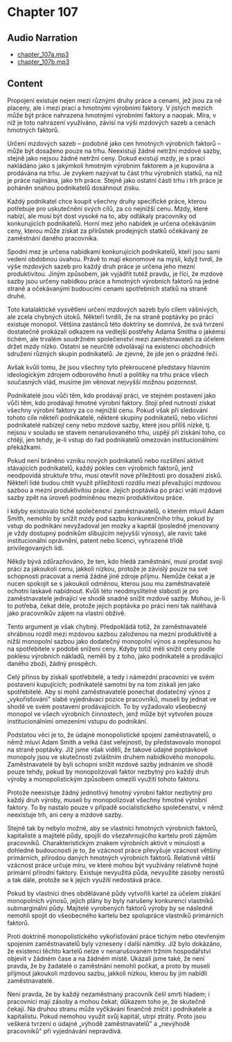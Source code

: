 # Chapter 107

## Audio Narration

- [chapter_107a.mp3](../5-audio-chunks-espeak/chapter_107a.mp3)
- [chapter_107b.mp3](../5-audio-chunks-espeak/chapter_107b.mp3)

## Content

<!-- Source: ESPEAK_AUDIO-chapter_107a-OPTIMIZED.md -->

Propojení existuje nejen mezi různými druhy práce a cenami, jež jsou za ně placeny, ale i mezi prací a hmotnými výrobními faktory. V jistých mezích může být práce nahrazena hmotnými výrobními faktory a naopak. Míra, v níž je toto nahrazení využíváno, závisí na výši mzdových sazeb a cenách hmotných faktorů.

Určení mzdových sazeb – podobně jako cen hmotných výrobních faktorů – může být dosaženo pouze na trhu. Neexistují žádné netržní mzdové sazby, stejně jako nejsou žádné netržní ceny. Dokud existují mzdy, je s prací nakládáno jako s jakýmkoli hmotným výrobním faktorem a je kupována a prodávána na trhu. Je zvykem nazývat tu část trhu výrobních statků, na níž je práce najímána, jako trh práce. Stejně jako ostatní části trhu i trh práce je poháněn snahou podnikatelů dosáhnout zisku.

Každý podnikatel chce koupit všechny druhy specifické práce, kterou potřebuje pro uskutečnění svých cílů, za co nejnižší cenu. Mzdy, které nabízí, ale musí být dost vysoké na to, aby odlákaly pracovníky od konkurujících podnikatelů. Horní mez jeho nabídek je určena očekáváním ceny, kterou může získat za přírůstek prodejných statků očekávaný ze zaměstnání daného pracovníka.

Spodní mez je určena nabídkami konkurujících podnikatelů, kteří jsou sami vedeni obdobnou úvahou. Právě to mají ekonomové na mysli, když tvrdí, že výše mzdových sazeb pro každý druh práce je určena jeho mezní produktivitou. Jiným způsobem, jak vyjádřit tutéž pravdu, je říci, že mzdové sazby jsou určeny nabídkou práce a hmotných výrobních faktorů na jedné straně a očekávanými budoucími cenami spotřebních statků na straně druhé.

Toto katalaktické vysvětlení určení mzdových sazeb bylo cílem vášnivých, ale zcela chybných útoků. Někteří tvrdili, že na straně poptávky po práci existuje monopol. Většina zastánců této doktríny se domnívá, že svá tvrzení dostatečně prokázali odkazem na vedlejší postřehy Adama Smitha o jakémsi tichém, ale trvalém soudržném společenství mezi zaměstnavateli za účelem držet mzdy nízko. Ostatní se neurčitě odvolávají na existenci obchodních sdružení různých skupin podnikatelů. Je zjevné, že jde jen o prázdné řeči.

Avšak kvůli tomu, že jsou všechny tyto překroucené představy hlavním ideologickým zdrojem odborového hnutí a politiky na trhu práce všech současných vlád, musíme jim věnovat nejvyšší možnou pozornost.

Podnikatelé jsou vůči těm, kdo prodávají práci, ve stejném postavení jako vůči těm, kdo prodávají hmotné výrobní faktory. Stojí před nutností získat všechny výrobní faktory za co nejnižší cenu. Pokud však při sledování tohoto cíle někteří podnikatelé, některé skupiny podnikatelů, nebo všichni podnikatelé nabízejí ceny nebo mzdové sazby, které jsou příliš nízké, tj. nejsou v souladu se stavem nenarušovaného trhu, uspějí při získání toho, co chtějí, jen tehdy, je-li vstup do řad podnikatelů omezován institucionálními překážkami.

Pokud není bráněno vzniku nových podnikatelů nebo rozšíření aktivit stávajících podnikatelů, každý pokles cen výrobních faktorů, jenž neodpovídá struktuře trhu, musí otevřít nové příležitosti pro dosažení zisků. Někteří lidé budou chtít využít příležitosti rozdílu mezi převažující mzdovou sazbou a mezní produktivitou práce. Jejich poptávka po práci vrátí mzdové sazby zpět na úroveň podmíněnou mezní produktivitou práce.

I kdyby existovalo tiché společenství zaměstnavatelů, o kterém mluvil Adam Smith, nemohlo by snížit mzdy pod sazbu konkurenčního trhu, pokud by vstup do podnikání nevyžadoval jen mozky a kapitál (posledně jmenovaný je vždy dostupný podnikům slibujícím nejvyšší výnosy), ale navíc také institucionální oprávnění, patent nebo licenci, vyhrazené třídě privilegovaných lidí.

Někdy bývá zdůrazňováno, že ten, kdo hledá zaměstnání, musí prodat svoji práci za jakoukoli cenu, jakkoli nízkou, protože je závislý pouze na své schopnosti pracovat a nemá žádné jiné zdroje příjmu. Nemůže čekat a je nucen spokojit se s jakoukoli odměnou, kterou jsou mu zaměstnavatelé ochotni laskavě nabídnout. Kvůli této neodmyslitelné slabosti je pro zaměstnavatele jednající ve shodě snadné snížit mzdové sazby. Mohou, je-li to potřeba, čekat déle, protože jejich poptávka po práci není tak naléhavá jako pracovníkův zájem na vlastní obživě.

<!-- Source: ESPEAK_AUDIO-chapter_107b-OPTIMIZED.md -->

Tento argument je však chybný. Předpokládá totiž, že zaměstnavatelé shrábnou rozdíl mezi mzdovou sazbou založenou na mezní produktivitě a nižší monopolní sazbou jako dodatečný monopolní výnos a nepřesunou ho na spotřebitele v podobě snížení ceny. Kdyby totiž měli snížit ceny podle poklesu výrobních nákladů, neměli by z toho, jako podnikatelé a prodávající daného zboží, žádný prospěch.

Celý přínos by získali spotřebitelé, a tedy i námezdní pracovníci ve svém postavení kupujících; podnikatelé samotní by na tom získali jen jako spotřebitelé. Aby si mohli zaměstnavatelé ponechat dodatečný výnos z „vykořisťování" slabé vyjednávací pozice pracovníků, museli by jednat ve shodě ve svém postavení prodávajících. To by vyžadovalo všeobecný monopol ve všech výrobních činnostech, jenž může být vytvořen pouze institucionálními omezeními vstupu do podnikání.

Podstatou věci je to, že údajné monopolistické spojení zaměstnavatelů, o němž mluví Adam Smith a velká část veřejnosti, by představovalo monopol na straně poptávky. Již jsme však viděli, že takové údajné poptávkové monopoly jsou ve skutečnosti zvláštním druhem nabídkového monopolu. Zaměstnavatelé by byli schopni snížit mzdové sazby jednáním ve shodě pouze tehdy, pokud by monopolizovali faktor nezbytný pro každý druh výroby a monopolistickým způsobem omezili využití tohoto faktoru.

Protože neexistuje žádný jednotlivý hmotný výrobní faktor nezbytný pro každý druh výroby, museli by monopolizovat všechny hmotné výrobní faktory. To by nastalo pouze v případě socialistického společenství, v němž neexistuje trh, ani ceny a mzdové sazby.

Stejně tak by nebylo možné, aby se vlastníci hmotných výrobních faktorů, kapitalisté a majitelé půdy, spojili do všezahrnujícího kartelu proti zájmům pracovníků. Charakteristickým znakem výrobních aktivit v minulosti a dohledné budoucnosti je to, že vzácnost práce převyšuje vzácnost většiny primárních, přírodou daných hmotných výrobních faktorů. Relativně větší vzácnost práce určuje míru, ve které mohou být využívány relativně hojné primární přírodní faktory. Existuje nevyužitá půda, nevyužité zásoby nerostů a tak dále, protože se k jejich využití nedostává práce.

Pokud by vlastníci dnes obdělávané půdy vytvořili kartel za účelem získání monopolních výnosů, jejich plány by byly narušeny konkurencí vlastníků submarginální půdy. Majitelé vyrobených faktorů výroby by se následně nemohli spojit do všeobecného kartelu bez spolupráce vlastníků primárních faktorů.

Proti doktríně monopolistického vykořisťování práce tichým nebo otevřeným spojením zaměstnavatelů byly vzneseny i další námitky. Již bylo dokázáno, že existenci těchto kartelů nelze v nenarušovaném tržním hospodářství objevit v žádném čase a na žádném místě. Ukázali jsme také, že není pravda, že by žadatelé o zaměstnání nemohli počkat, a proto by museli přijmout jakoukoli mzdovou sazbu, jakkoli nízkou, kterou by jim nabídli zaměstnavatelé.

Není pravda, že by každý nezaměstnaný pracovník čelil smrti hladem; i pracovníci mají zásoby a mohou čekat; důkazem toho je, že skutečně čekají. Na druhou stranu může vyčkávání finančně zničit i podnikatele a kapitalistu. Pokud nemohou využít svůj kapitál, utrpí ztráty. Proto jsou veškerá tvrzení o údajné „výhodě zaměstnavatelů" a „nevýhodě pracovníků" při vyjednávání nepravdivá.

